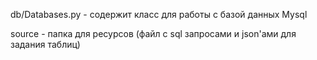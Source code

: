 db/Databases.py - содержит класс для работы с базой данных Mysql

source - папка для ресурсов (файл с sql запросами и json'ами для задания таблиц)
